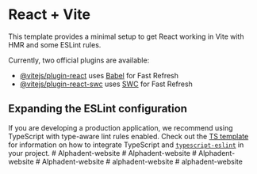 # React + Vite

This template provides a minimal setup to get React working in Vite with HMR and some ESLint rules.

Currently, two official plugins are available:

- [@vitejs/plugin-react](https://github.com/vitejs/vite-plugin-react/blob/main/packages/plugin-react) uses [Babel](https://babeljs.io/) for Fast Refresh
- [@vitejs/plugin-react-swc](https://github.com/vitejs/vite-plugin-react/blob/main/packages/plugin-react-swc) uses [SWC](https://swc.rs/) for Fast Refresh

## Expanding the ESLint configuration

If you are developing a production application, we recommend using TypeScript with type-aware lint rules enabled. Check out the [TS template](https://github.com/vitejs/vite/tree/main/packages/create-vite/template-react-ts) for information on how to integrate TypeScript and [`typescript-eslint`](https://typescript-eslint.io) in your project.
#   A l p h a d e n t - w e b s i t e  
 #   A l p h a d e n t - w e b s i t e  
 #   A l p h a d e n t - w e b s i t e  
 #   A l p h a d e n t - w e b s i t e  
 #   a l p h a d e n t - w e b s i t e  
 #   a l p h a d e n t - w e b s i t e  
 